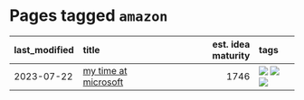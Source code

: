 # Pages tagged `amazon`

|last_modified|title|est. idea maturity|tags
|:---|:---|---:|:---|
|2023-07-22|[my time at microsoft](../my_time_at_microsoft.md)|1746|[![](https://img.shields.io/badge/tag-amazon-d46ff4)](../tags/amazon.md) [![](https://img.shields.io/badge/tag-autobiographical-faa2fc)](../tags/autobiographical.md) [![](https://img.shields.io/badge/tag-microsoft-1ee399)](../tags/microsoft.md)|